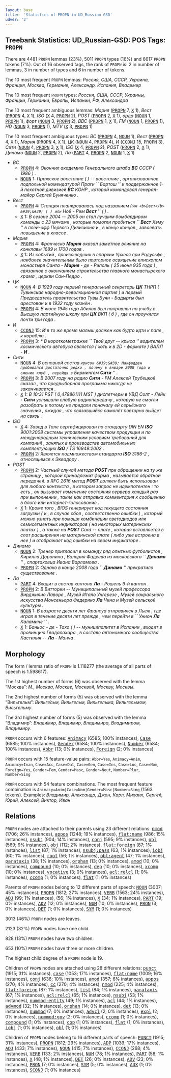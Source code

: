 ```yaml
---
layout: base
title:  'Statistics of PROPN in UD_Russian-GSD'
udver: '2'
---
```


## Treebank Statistics: UD_Russian-GSD: POS Tags: `PROPN`

There are 4481 `PROPN` lemmas (23%), 5011 `PROPN` types (16%) and 6617 `PROPN` tokens (7%).
Out of 16 observed tags, the rank of `PROPN` is: 2 in number of lemmas, 3 in number of types and 6 in number of tokens.

The 10 most frequent `PROPN` lemmas: <em>Россия, США, СССР, Украина, Франция, Москва, Германия, Александр, Испания, Владимир</em>

The 10 most frequent `PROPN` types:  <em>России, США, СССР, Украины, Франции, Германии, Европы, Испании, РФ, Александра</em>

The 10 most frequent ambiguous lemmas: <em>Мария</em> (<tt><a href="ru_gsd-pos-PROPN.html">PROPN</a></tt> 7, <tt><a href="ru_gsd-pos-X.html">X</a></tt> 1), <em>Вест</em> (<tt><a href="ru_gsd-pos-PROPN.html">PROPN</a></tt> 4, <tt><a href="ru_gsd-pos-X.html">X</a></tt> 1), <em>ISO</em> (<tt><a href="ru_gsd-pos-X.html">X</a></tt> 4, <tt><a href="ru_gsd-pos-PROPN.html">PROPN</a></tt> 2), <em>POST</em> (<tt><a href="ru_gsd-pos-PROPN.html">PROPN</a></tt> 2, <tt><a href="ru_gsd-pos-X.html">X</a></tt> 1), <em>орда</em> (<tt><a href="ru_gsd-pos-NOUN.html">NOUN</a></tt> 1, <tt><a href="ru_gsd-pos-PROPN.html">PROPN</a></tt> 1), <em>форт</em> (<tt><a href="ru_gsd-pos-NOUN.html">NOUN</a></tt> 3, <tt><a href="ru_gsd-pos-PROPN.html">PROPN</a></tt> 2), <em>BBC</em> (<tt><a href="ru_gsd-pos-PROPN.html">PROPN</a></tt> 1, <tt><a href="ru_gsd-pos-X.html">X</a></tt> 1), <em>FM</em> (<tt><a href="ru_gsd-pos-NOUN.html">NOUN</a></tt> 1, <tt><a href="ru_gsd-pos-PROPN.html">PROPN</a></tt> 1), <em>HD</em> (<tt><a href="ru_gsd-pos-NOUN.html">NOUN</a></tt> 3, <tt><a href="ru_gsd-pos-PROPN.html">PROPN</a></tt> 1), <em>MTV</em> (<tt><a href="ru_gsd-pos-X.html">X</a></tt> 3, <tt><a href="ru_gsd-pos-PROPN.html">PROPN</a></tt> 1)

The 10 most frequent ambiguous types:  <em>ВС</em> (<tt><a href="ru_gsd-pos-PROPN.html">PROPN</a></tt> 4, <tt><a href="ru_gsd-pos-NOUN.html">NOUN</a></tt> 1), <em>Вест</em> (<tt><a href="ru_gsd-pos-PROPN.html">PROPN</a></tt> 4, <tt><a href="ru_gsd-pos-X.html">X</a></tt> 1), <em>Мария</em> (<tt><a href="ru_gsd-pos-PROPN.html">PROPN</a></tt> 4, <tt><a href="ru_gsd-pos-X.html">X</a></tt> 1), <em>ЦК</em> (<tt><a href="ru_gsd-pos-NOUN.html">NOUN</a></tt> 4, <tt><a href="ru_gsd-pos-PROPN.html">PROPN</a></tt> 4), <em>И</em> (<tt><a href="ru_gsd-pos-CCONJ.html">CCONJ</a></tt> 15, <tt><a href="ru_gsd-pos-PROPN.html">PROPN</a></tt> 3), <em>Сити</em> (<tt><a href="ru_gsd-pos-NOUN.html">NOUN</a></tt> 4, <tt><a href="ru_gsd-pos-PROPN.html">PROPN</a></tt> 3, <tt><a href="ru_gsd-pos-X.html">X</a></tt> 1), <em>ISO</em> (<tt><a href="ru_gsd-pos-X.html">X</a></tt> 4, <tt><a href="ru_gsd-pos-PROPN.html">PROPN</a></tt> 2), <em>POST</em> (<tt><a href="ru_gsd-pos-PROPN.html">PROPN</a></tt> 2, <tt><a href="ru_gsd-pos-X.html">X</a></tt> 1), <em>Динамо</em> (<tt><a href="ru_gsd-pos-NOUN.html">NOUN</a></tt> 2, <tt><a href="ru_gsd-pos-PROPN.html">PROPN</a></tt> 2), <em>Ла</em> (<tt><a href="ru_gsd-pos-PART.html">PART</a></tt> 4, <tt><a href="ru_gsd-pos-PROPN.html">PROPN</a></tt> 2, <tt><a href="ru_gsd-pos-NOUN.html">NOUN</a></tt> 1, <tt><a href="ru_gsd-pos-X.html">X</a></tt> 1)


* <em>ВС</em>
  * <tt><a href="ru_gsd-pos-PROPN.html">PROPN</a></tt> 4: <em>Окончил академию Генерального штаба <b>ВС</b> СССР ( 1986 ) .</em>
  * <tt><a href="ru_gsd-pos-NOUN.html">NOUN</a></tt> 1: <em>Пражское восстание ( ) -- восстание , организованное подпольной комендатурой Праги `` Бартош &#39;&#39; и поддержанное 1-й пехотной дивизией <b>ВС</b> КОНР , которой командовал генерал-майор Сергей Буняченко .</em>
* <em>Вест</em>
  * <tt><a href="ru_gsd-pos-PROPN.html">PROPN</a></tt> 4: <em>Станция планировалась под названием `` Рим <b>Вест</b> &#39;&#39; ( ) или `` Ной - Рим <b>Вест</b> &#39;&#39; ( ) .</em>
  * <tt><a href="ru_gsd-pos-X.html">X</a></tt> 1: <em>В сезоне 2004 -- 2005 он стал лучшим бомбардиром команды с 23 мячами , которые помогли пробиться `` <b>Вест</b> Хэму &#39;&#39; в плей-офф Первого Дивизиона и , в конце концов , завоевать повышение в классе .</em>
* <em>Мария</em>
  * <tt><a href="ru_gsd-pos-PROPN.html">PROPN</a></tt> 4: <em>Франческо <b>Мария</b> оказал заметное влияние на конклавы 1689 и 1700 годов .</em>
  * <tt><a href="ru_gsd-pos-X.html">X</a></tt> 1: <em>Из событий , произошедших в епархии Урхеля при Радульфе , наиболее значительным было повторное освящение епископом монастыря Санта - <b>Мария</b> - де - Риполь ( 25 июня 935 года ) , связанное с окончанием строительства главного монастырского храма , церкви Сан-Педро .</em>
* <em>ЦК</em>
  * <tt><a href="ru_gsd-pos-NOUN.html">NOUN</a></tt> 4: <em>В 1929 году первый генеральный секретарь <b>ЦК</b> ТНРП ( Тувинская народно-революционная партия ) и первый Председатель правительства Тувы Буян - Бадыргы был арестован и в 1932 году казнён .</em>
  * <tt><a href="ru_gsd-pos-PROPN.html">PROPN</a></tt> 4: <em>В июне 1945 года Абилов был направлен на учебу в Высшую партийную школу при <b>ЦК</b> ВКП ( б ) , где он проучился почти три года .</em>
* <em>И</em>
  * <tt><a href="ru_gsd-pos-CCONJ.html">CCONJ</a></tt> 15: <em><b>И</b> в то же время малыш должен как будто идти к папе , к кораблю .</em>
  * <tt><a href="ru_gsd-pos-PROPN.html">PROPN</a></tt> 3: <em>* В короткометражке `` Твой друг -- крыса &#39;&#39; водителем космического автобуса является ( хоть и в 2D - формате ) ВАЛЛ - <b>И</b> .</em>
* <em>Сити</em>
  * <tt><a href="ru_gsd-pos-NOUN.html">NOUN</a></tt> 4: <em>В основной состав `` ирисок &#39;&#39; Макфадден пробивался достаточно редко , почему в январе 2008 года и сменил клуб , перейдя в `` Бирмингем <b>Сити</b> &#39;&#39; .</em>
  * <tt><a href="ru_gsd-pos-PROPN.html">PROPN</a></tt> 3: <em>В 2007 году на радио <b>Сити</b> - FM Алексей Трубецкой сказал , что предвыборная программа никогда не заканчивается .</em>
  * <tt><a href="ru_gsd-pos-X.html">X</a></tt> 1: <em>В 10:31 PST ( 0,479861111 MST ) диспетчеры в УВД Солт - Лейк - <b>Сити</b> услышали слабую радиопередачу , которую не смогли разобрать и потому не придали поначалу ей серьёзного значения , ожидая , что связавшийся самолёт повторно выйдет на связь .</em>
* <em>ISO</em>
  * <tt><a href="ru_gsd-pos-X.html">X</a></tt> 4: <em>Завод в Тале сертифицирован по стандарту DIN EN <b>ISO</b> 9001:2008 системы управления качеством продукции и по международным техническим условиям требований для компаний , занятых в производстве автомобильных комплектующих <b>ISO</b> / TS 16949:2002 .</em>
  * <tt><a href="ru_gsd-pos-PROPN.html">PROPN</a></tt> 2: <em>Является подмножеством стандарта <b>ISO</b> 3166-2 , относящимся к Эквадору .</em>
* <em>POST</em>
  * <tt><a href="ru_gsd-pos-PROPN.html">PROPN</a></tt> 2: <em>Частный случай метода <b>POST</b> при обращении на ту же страницу , которой принадлежит форма , называется обратной передачей. в RFC 2616 метод <b>POST</b> должен быть использован для любого контекста , в котором запрос не идемпотентен : то есть , он вызывает изменение состояния сервера каждый раз при выполнении , такие как отправка комментария к сообщению в блоге или интернет-голосование .</em>
  * <tt><a href="ru_gsd-pos-X.html">X</a></tt> 1: <em>Кроме того , BIOS генерирует код текущего состояния загрузки ( и , в случае сбоя , соответственно ошибки ) , который можно узнать при помощи комбинации светодиодов или семисегментных индикаторов ( на некоторых материнских платах ) , а также на <b>POST</b> Card -- плате , которая вставляется в слот расширения на материнской плате ( либо уже встроена в нее ) и отображает код ошибки на своем индикаторе .</em>
* <em>Динамо</em>
  * <tt><a href="ru_gsd-pos-NOUN.html">NOUN</a></tt> 2: <em>Тренер пригласил в команду ряд опытных футболистов , Кирилла Доронина , Валерия Фадеева из московского `` <b>Динамо</b> &#39;&#39; , спартаковца Ивана Варламова .</em>
  * <tt><a href="ru_gsd-pos-PROPN.html">PROPN</a></tt> 2: <em>Однако в конце 2008 года `` <b>Динамо</b> &#39;&#39; прекратило существование .</em>
* <em>Ла</em>
  * <tt><a href="ru_gsd-pos-PART.html">PART</a></tt> 4: <em>Входит в состав кантона <b>Ла</b> - Рошель 9-й кантон .</em>
  * <tt><a href="ru_gsd-pos-PROPN.html">PROPN</a></tt> 2: <em>В Виттории -- Муниципальный музей профессора Вирджилио Лаворе , Музей Итало Унгерезе , Музей сакрального искусства Монсеньора Федерико <b>Ла</b> Чина и Музей сельской культуры .</em>
  * <tt><a href="ru_gsd-pos-NOUN.html">NOUN</a></tt> 1: <em>В возрасте десяти лет Франсуа отправился в Льеж , где играл в течение десяти лет прежде , чем перейти в `` Унион <b>Ла</b> Каламине &#39;&#39; .</em>
  * <tt><a href="ru_gsd-pos-X.html">X</a></tt> 1: <em>Баньос - де - Тахо ( ) -- муниципалитет в Испании , входит в провинцию Гвадалахара , в составе автономного сообщества Кастилия -- <b>Ла</b> - Манча .</em>

## Morphology

The form / lemma ratio of `PROPN` is 1.118277 (the average of all parts of speech is 1.598617).

The 1st highest number of forms (6) was observed with the lemma “Москва”: <em>М., Москва, Москве, Москвой, Москву, Москвы</em>.

The 2nd highest number of forms (5) was observed with the lemma “Вильгельм”: <em>Вильге́льм, Вильгельм, Вильгельма, Вильгельмом, Вильгельму</em>.

The 3rd highest number of forms (5) was observed with the lemma “Владимир”: <em>Влади́мир, Владимир, Владимира, Владимиром, Владимиру</em>.

`PROPN` occurs with 6 features: <tt><a href="ru_gsd-feat-Animacy.html">Animacy</a></tt> (6585; 100% instances), <tt><a href="ru_gsd-feat-Case.html">Case</a></tt> (6585; 100% instances), <tt><a href="ru_gsd-feat-Gender.html">Gender</a></tt> (6584; 100% instances), <tt><a href="ru_gsd-feat-Number.html">Number</a></tt> (6584; 100% instances), <tt><a href="ru_gsd-feat-Abbr.html">Abbr</a></tt> (13; 0% instances), <tt><a href="ru_gsd-feat-Foreign.html">Foreign</a></tt> (2; 0% instances)

`PROPN` occurs with 15 feature-value pairs: `Abbr=Yes`, `Animacy=Anim`, `Animacy=Inan`, `Case=Acc`, `Case=Dat`, `Case=Gen`, `Case=Ins`, `Case=Loc`, `Case=Nom`, `Foreign=Yes`, `Gender=Fem`, `Gender=Masc`, `Gender=Neut`, `Number=Plur`, `Number=Sing`

`PROPN` occurs with 54 feature combinations.
The most frequent feature combination is `Animacy=Anim|Case=Nom|Gender=Masc|Number=Sing` (1563 tokens).
Examples: <em>Владимир, Александр, Джон, Карл, Михаил, Сергей, Юрий, Алексей, Виктор, Иван</em>


## Relations

`PROPN` nodes are attached to their parents using 23 different relations: <tt><a href="ru_gsd-dep-nmod.html">nmod</a></tt> (1706; 26% instances), <tt><a href="ru_gsd-dep-appos.html">appos</a></tt> (1248; 19% instances), <tt><a href="ru_gsd-dep-flat-name.html">flat:name</a></tt> (986; 15% instances), <tt><a href="ru_gsd-dep-nsubj.html">nsubj</a></tt> (904; 14% instances), <tt><a href="ru_gsd-dep-conj.html">conj</a></tt> (595; 9% instances), <tt><a href="ru_gsd-dep-obl.html">obl</a></tt> (569; 9% instances), <tt><a href="ru_gsd-dep-obj.html">obj</a></tt> (112; 2% instances), <tt><a href="ru_gsd-dep-flat-foreign.html">flat:foreign</a></tt> (87; 1% instances), <tt><a href="ru_gsd-dep-list.html">list</a></tt> (87; 1% instances), <tt><a href="ru_gsd-dep-nsubj-pass.html">nsubj:pass</a></tt> (63; 1% instances), <tt><a href="ru_gsd-dep-iobj.html">iobj</a></tt> (60; 1% instances), <tt><a href="ru_gsd-dep-root.html">root</a></tt> (56; 1% instances), <tt><a href="ru_gsd-dep-obl-agent.html">obl:agent</a></tt> (47; 1% instances), <tt><a href="ru_gsd-dep-parataxis.html">parataxis</a></tt> (38; 1% instances), <tt><a href="ru_gsd-dep-orphan.html">orphan</a></tt> (13; 0% instances), <tt><a href="ru_gsd-dep-amod.html">amod</a></tt> (10; 0% instances), <tt><a href="ru_gsd-dep-compound.html">compound</a></tt> (10; 0% instances), <tt><a href="ru_gsd-dep-dep.html">dep</a></tt> (10; 0% instances), <tt><a href="ru_gsd-dep-xcomp.html">xcomp</a></tt> (10; 0% instances), <tt><a href="ru_gsd-dep-vocative.html">vocative</a></tt> (3; 0% instances), <tt><a href="ru_gsd-dep-acl-relcl.html">acl:relcl</a></tt> (1; 0% instances), <tt><a href="ru_gsd-dep-ccomp.html">ccomp</a></tt> (1; 0% instances), <tt><a href="ru_gsd-dep-flat.html">flat</a></tt> (1; 0% instances)

Parents of `PROPN` nodes belong to 12 different parts of speech: <tt><a href="ru_gsd-pos-NOUN.html">NOUN</a></tt> (3007; 45% instances), <tt><a href="ru_gsd-pos-PROPN.html">PROPN</a></tt> (1812; 27% instances), <tt><a href="ru_gsd-pos-VERB.html">VERB</a></tt> (1563; 24% instances), <tt><a href="ru_gsd-pos-ADJ.html">ADJ</a></tt> (99; 1% instances),  (56; 1% instances), <tt><a href="ru_gsd-pos-X.html">X</a></tt> (34; 1% instances), <tt><a href="ru_gsd-pos-PART.html">PART</a></tt> (19; 0% instances), <tt><a href="ru_gsd-pos-ADV.html">ADV</a></tt> (12; 0% instances), <tt><a href="ru_gsd-pos-NUM.html">NUM</a></tt> (10; 0% instances), <tt><a href="ru_gsd-pos-PRON.html">PRON</a></tt> (3; 0% instances), <tt><a href="ru_gsd-pos-DET.html">DET</a></tt> (1; 0% instances), <tt><a href="ru_gsd-pos-SYM.html">SYM</a></tt> (1; 0% instances)

3013 (46%) `PROPN` nodes are leaves.

2123 (32%) `PROPN` nodes have one child.

828 (13%) `PROPN` nodes have two children.

653 (10%) `PROPN` nodes have three or more children.

The highest child degree of a `PROPN` node is 19.

Children of `PROPN` nodes are attached using 28 different relations: <tt><a href="ru_gsd-dep-punct.html">punct</a></tt> (1915; 31% instances), <tt><a href="ru_gsd-dep-case.html">case</a></tt> (1053; 17% instances), <tt><a href="ru_gsd-dep-flat-name.html">flat:name</a></tt> (1009; 16% instances), <tt><a href="ru_gsd-dep-conj.html">conj</a></tt> (636; 10% instances), <tt><a href="ru_gsd-dep-amod.html">amod</a></tt> (357; 6% instances), <tt><a href="ru_gsd-dep-appos.html">appos</a></tt> (270; 4% instances), <tt><a href="ru_gsd-dep-cc.html">cc</a></tt> (270; 4% instances), <tt><a href="ru_gsd-dep-nmod.html">nmod</a></tt> (225; 4% instances), <tt><a href="ru_gsd-dep-flat-foreign.html">flat:foreign</a></tt> (87; 1% instances), <tt><a href="ru_gsd-dep-list.html">list</a></tt> (84; 1% instances), <tt><a href="ru_gsd-dep-parataxis.html">parataxis</a></tt> (67; 1% instances), <tt><a href="ru_gsd-dep-acl-relcl.html">acl:relcl</a></tt> (65; 1% instances), <tt><a href="ru_gsd-dep-nsubj.html">nsubj</a></tt> (53; 1% instances), <tt><a href="ru_gsd-dep-nummod-entity.html">nummod:entity</a></tt> (49; 1% instances), <tt><a href="ru_gsd-dep-acl.html">acl</a></tt> (44; 1% instances), <tt><a href="ru_gsd-dep-advmod.html">advmod</a></tt> (32; 1% instances), <tt><a href="ru_gsd-dep-orphan.html">orphan</a></tt> (14; 0% instances), <tt><a href="ru_gsd-dep-det.html">det</a></tt> (13; 0% instances), <tt><a href="ru_gsd-dep-nummod.html">nummod</a></tt> (7; 0% instances), <tt><a href="ru_gsd-dep-advcl.html">advcl</a></tt> (2; 0% instances), <tt><a href="ru_gsd-dep-expl.html">expl</a></tt> (2; 0% instances), <tt><a href="ru_gsd-dep-nummod-gov.html">nummod:gov</a></tt> (2; 0% instances), <tt><a href="ru_gsd-dep-ccomp.html">ccomp</a></tt> (1; 0% instances), <tt><a href="ru_gsd-dep-compound.html">compound</a></tt> (1; 0% instances), <tt><a href="ru_gsd-dep-cop.html">cop</a></tt> (1; 0% instances), <tt><a href="ru_gsd-dep-flat.html">flat</a></tt> (1; 0% instances), <tt><a href="ru_gsd-dep-iobj.html">iobj</a></tt> (1; 0% instances), <tt><a href="ru_gsd-dep-obl.html">obl</a></tt> (1; 0% instances)

Children of `PROPN` nodes belong to 16 different parts of speech: <tt><a href="ru_gsd-pos-PUNCT.html">PUNCT</a></tt> (1915; 31% instances), <tt><a href="ru_gsd-pos-PROPN.html">PROPN</a></tt> (1812; 29% instances), <tt><a href="ru_gsd-pos-ADP.html">ADP</a></tt> (1039; 17% instances), <tt><a href="ru_gsd-pos-ADJ.html">ADJ</a></tt> (433; 7% instances), <tt><a href="ru_gsd-pos-NOUN.html">NOUN</a></tt> (415; 7% instances), <tt><a href="ru_gsd-pos-CCONJ.html">CCONJ</a></tt> (268; 4% instances), <tt><a href="ru_gsd-pos-VERB.html">VERB</a></tt> (133; 2% instances), <tt><a href="ru_gsd-pos-NUM.html">NUM</a></tt> (78; 1% instances), <tt><a href="ru_gsd-pos-PART.html">PART</a></tt> (58; 1% instances), <tt><a href="ru_gsd-pos-X.html">X</a></tt> (48; 1% instances), <tt><a href="ru_gsd-pos-DET.html">DET</a></tt> (26; 0% instances), <tt><a href="ru_gsd-pos-ADV.html">ADV</a></tt> (23; 0% instances), <tt><a href="ru_gsd-pos-PRON.html">PRON</a></tt> (7; 0% instances), <tt><a href="ru_gsd-pos-SYM.html">SYM</a></tt> (5; 0% instances), <tt><a href="ru_gsd-pos-AUX.html">AUX</a></tt> (1; 0% instances), <tt><a href="ru_gsd-pos-SCONJ.html">SCONJ</a></tt> (1; 0% instances)

